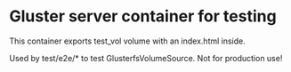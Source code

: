 # Gluster server container for testing

This container exports test_vol volume with an index.html inside.

Used by test/e2e/* to test GlusterfsVolumeSource. Not for production use!


